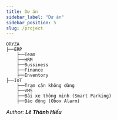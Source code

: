 ```yaml
---
title: Dự án
sidebar_label: "Dự án"
sidebar_position: 5
slug: /project
---
```


```
ORYZA
├──ERP
    ├──Team
    ├──HRM
    ├──Bussiness
    ├──Finance
    ├──Inventory
├──IoT
    ├──Trạm cân không dừng
    ├──VMS
    ├──Bãi xe thông minh (Smart Parking)
    ├──Báo động (Obox Alarm)
```

<div class="text-right">

_Author: **Lê Thành Hiếu**_

</div>
